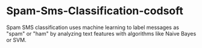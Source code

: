 # Spam-Sms-Classification-codsoft
Spam SMS classification uses machine learning to label messages as "spam" or "ham" by analyzing text features with algorithms like Naive Bayes or SVM.
